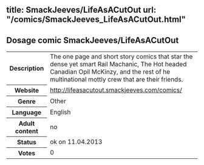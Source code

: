 title: SmackJeeves/LifeAsACutOut
url: "/comics/SmackJeeves_LifeAsACutOut.html"
---
Dosage comic SmackJeeves/LifeAsACutOut
-----------------------------------------

<table class="comicinfo">
<tr>
<th>Description</th><td>The one page and short story comics that star the dense yet smart Rail Machanic, The Hot headed Canadian Opil McKinzy, and the rest of he multinational mottly crew that are their friends.</td>
</tr>
<tr>
<th>Website</th><td><a href="http://lifeasacutout.smackjeeves.com/comics/">http://lifeasacutout.smackjeeves.com/comics/</a></td>
</tr>
<tr>
<th>Genre</th><td>Other</td>
</tr>
<tr>
<th>Language</th><td>English</td>
</tr>
<tr>
<th>Adult content</th><td>no</td>
</tr>
<tr>
<th>Status</th><td>ok on 11.04.2013</td>
</tr>
<tr>
<th>Votes</th><td>0</div></td>
</tr>
</table>
